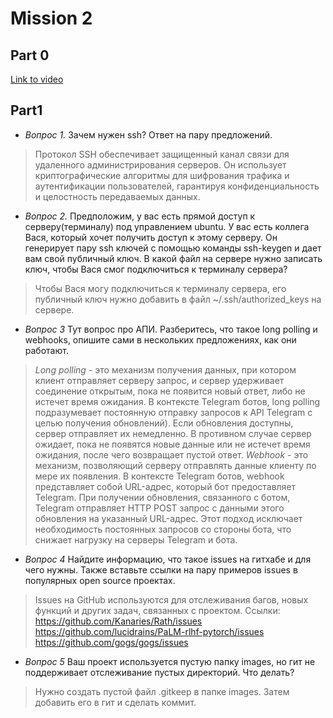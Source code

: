 # Mission 2

## Part 0

[Link to video](https://drive.google.com/file/d/1bi6D54mk_nhtpqJ46Xl_c3HemZHe_Avp/view?usp=drive_link)

## Part1

- *Вопрос 1.*  Зачем нужен ssh? Ответ на пару предложений.	 
> Протокол SSH обеспечивает защищенный канал связи для удаленного администрирования серверов. Он использует криптографические алгоритмы для шифрования трафика и аутентификации пользователей, гарантируя конфиденциальность и целостность передаваемых данных.  

- *Вопрос 2.* Предположим, у вас есть прямой доступ к серверу(терминалу) под управлением ubuntu. У вас есть коллега Вася, который хочет получить доступ к этому серверу. Он генерирует пару ssh ключей с помощью команды ssh-keygen и дает вам свой публичный ключ. В какой файл на сервере нужно записать ключ, чтобы Вася смог подключиться к терминалу сервера?	 
> Чтобы Вася могу подключиться к терминалу сервера, его публичный ключ нужно добавить в файл ~/.ssh/authorized_keys на сервере.

- *Вопрос 3* Тут вопрос про АПИ. Разберитесь, что такое long polling и webhooks, опишите сами в нескольких предложениях, как они работают.	 
> *Long polling* - это механизм получения данных, при котором клиент отправляет серверу запрос, и сервер удерживает соединение открытым, пока не появится новый ответ, либо не истечет время ожидания. В контексте Telegram ботов, long polling подразумевает постоянную отправку запросов к API Telegram с целью получения обновлений). Если обновления доступны, сервер отправляет их немедленно. В противном случае сервер ожидает, пока не появятся новые данные или не истечет время ожидания, после чего возвращает пустой ответ. 
> *Webhook* - это механизм, позволяющий серверу отправлять данные клиенту по мере их появления. В контексте Telegram ботов, webhook представляет собой URL-адрес, который бот предоставляет Telegram. При получении обновления, связанного с ботом, Telegram отправляет HTTP POST запрос с данными этого обновления на указанный URL-адрес. Этот подход исключает необходимость постоянных запросов со стороны бота, что снижает нагрузку на серверы Telegram и бота.

- *Вопрос 4* Найдите информацию, что такое issues на гитхабе и для чего нужны. Также вставьте ссылки на пару примеров issues в популярных open source проектах.	 
> Issues на GitHub используются для отслеживания багов, новых функций и других задач, связанных с проектом. Ссылки: 
> https://github.com/Kanaries/Rath/issues 
> https://github.com/lucidrains/PaLM-rlhf-pytorch/issues 
> https://github.com/gogs/gogs/issues

- *Вопрос 5* Ваш проект используется пустую папку images, но гит не поддерживает отслеживание пустых директорий. Что делать?	 
> Нужно создать пустой файл .gitkeep в папке images. Затем добавить его в гит и сделать коммит.
